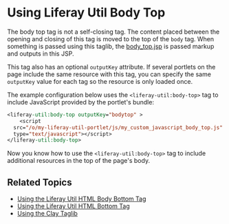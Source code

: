 # Using Liferay Util Body Top

The body top tag is not a self-closing tag. The content placed between the opening and closing of this tag is moved to the top of the `body` tag. When something is passed using this taglib, the  [body_top.jsp](https://github.com/liferay/liferay-portal/blob/7.2.x/portal-web/docroot/html/common/themes/body_top.jsp#L25-L31) is passed markup and outputs in this JSP.

This tag also has an optional `outputKey` attribute. If several portlets on the page include the same resource with this tag, you can specify the same `outputKey` value for each tag so the resource is only loaded once. 

The example configuration below uses the `<liferay-util:body-top>` tag to include JavaScript provided by the portlet's bundle:

```jsp
<liferay-util:body-top outputKey="bodytop" >
	<script 
  src="/o/my-liferay-util-portlet/js/my_custom_javascript_body_top.js" 
  type="text/javascript"></script>
</liferay-util:body-top>
```

Now you know how to use the `<liferay-util:body-top>` tag to include additional resources in the top of the page's body.

## Related Topics

* [Using the Liferay Util HTML Body Bottom Tag](./liferay-util-body-bottom.md)
* [Using the Liferay Util HTML Bottom Tag](./liferay-util-html-bottom.md)
* [Using the Clay Taglib](../clay-tag-library.md)
